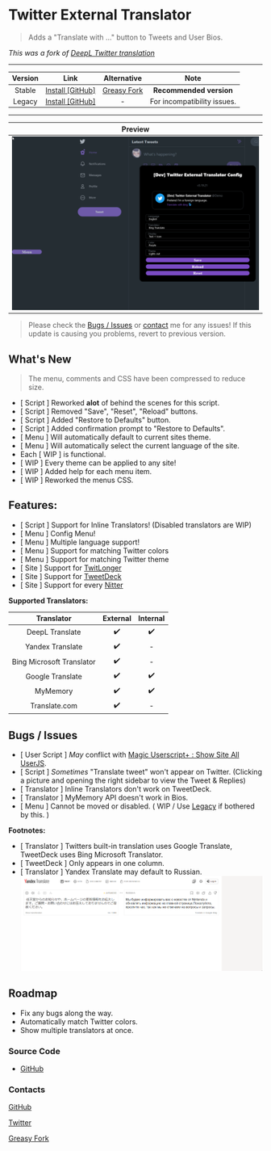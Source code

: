 # Twitter External Translator

> Adds a "Translate with ..." button to Tweets and User Bios.

*This was a fork of [DeepL Twitter translation](https://greasyfork.org/scripts/411976)*

***

| Version | Link | Alternative | Note |
|:----------:|:----------:|:----------:|:----------:|
Stable | [Install [GitHub]](https://github.com/magicoflolis/userscriptrepo/raw/master/ExternalTranslator/dist/twittertranslator.user.js) | [Greasy Fork](https://greasyfork.org/scripts/421643) | **Recommended version**
Legacy | [Install [GitHub]](https://github.com/magicoflolis/userscriptrepo/raw/master/ExternalTranslator/dist/twittertranslatorlegacy.user.js) | - | For incompatibility issues.

***

| Preview |
|:----------:|
![Menu Preview](https://raw.githubusercontent.com/magicoflolis/userscriptrepo/master/assets/ExternalTranslator.gif)|

> Please check the [Bugs / Issues](#bugs--issues) or [contact](#contacts) me for any issues! If this update is causing you problems, revert to previous version.

## What's New

> The menu, comments and CSS have been compressed to reduce size.

* [ Script ] Reworked **alot** of behind the scenes for this script.
* [ Script ] Removed "Save", "Reset", "Reload" buttons.
* [ Script ] Added "Restore to Defaults" button.
* [ Script ] Added confirmation prompt to "Restore to Defaults".
* [ Menu ] Will automatically default to current sites theme.
* [ Menu ] Will automatically select the current language of the site.
* Each [ WIP ] is functional.
* [ WIP ] Every theme can be applied to any site!
* [ WIP ] Added help for each menu item.
* [ WIP ] Reworked the menus CSS.

## **Features:**

* [ Script ] Support for Inline Translators! (Disabled translators are WIP)
* [ Menu ] Config Menu!
* [ Menu ] Multiple language support!
* [ Menu ] Support for matching Twitter colors
* [ Menu ] Support for matching Twitter theme
* [ Site ] Support for [TwitLonger](https://www.twitlonger.com)
* [ Site ] Support for [TweetDeck](https://tweetdeck.twitter.com)
* [ Site ] Support for every [Nitter](https://github.com/zedeus/nitter/wiki/Instances#official-instances)

**Supported Translators:**

 Translator | External | Internal
:-----------:|:---------:|:---------:
DeepL Translate | ✔️ | ✔️
Yandex Translate | ✔️ | -
Bing Microsoft Translator| ✔️ | -
Google Translate | ✔️ | ✔️
MyMemory | ✔️ | ✔️
Translate.com | ✔️ | -

## Bugs / Issues

* [ User Script ] *May* conflict with [Magic Userscript+ : Show Site All UserJS](https://greasyfork.org/scripts/421603).
* [ Script ] *Sometimes* "Translate tweet" won't appear on Twitter. (Clicking a picture and opening the right sidebar to view the Tweet & Replies)
* [ Translator ] Inline Translators don't work on TweetDeck.
* [ Translator ] MyMemory API doesn't work in Bios.
* [ Menu ] Cannot be moved or disabled. ( WIP / Use [Legacy](https://github.com/magicoflolis/userscriptrepo/raw/master/ExternalTranslator/twittertranslatorlegacy.user.js) if bothered by this. )

**Footnotes:**

* [ Translator ] Twitters built-in translation uses Google Translate, TweetDeck uses Bing Microsoft Translator.
* [ TweetDeck ] Only appears in one column.
* [ Translator ] Yandex Translate may default to Russian.
![YandexHelp](https://raw.githubusercontent.com/magicoflolis/userscriptrepo/master/assets/ExternalTranslator4.gif)

## Roadmap

* Fix any bugs along the way.
* Automatically match Twitter colors.
* Show multiple translators at once.

### Source Code

* [GitHub](https://github.com/magicoflolis/userscriptrepo/tree/master/ExternalTranslator)

### Contacts

[GitHub](https://github.com/magicoflolis)

[Twitter](https://twitter.com/for_lollipops)

[Greasy Fork](https://greasyfork.org/users/166061)
